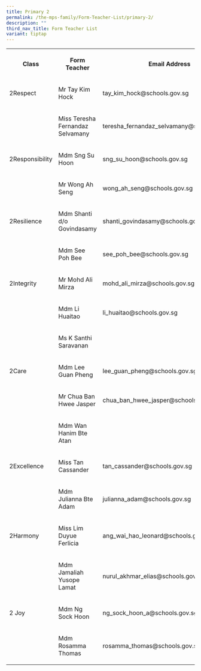 ```yaml
---
title: Primary 2
permalink: /the-mps-family/Form-Teacher-List/primary-2/
description: ""
third_nav_title: Form Teacher List
variant: tiptap
---
```

<table><tbody><tr><th rowspan="1" colspan="1"><p>Class</p></th><th rowspan="1" colspan="1"><p>Form Teacher</p></th><th rowspan="1" colspan="1"><p>Email Address</p></th></tr><tr><td rowspan="1" colspan="1"><p>2Respect</p></td><td rowspan="1" colspan="1"><p>Mr Tay Kim Hock</p></td><td rowspan="1" colspan="1"><p>tay_kim_hock@schools.gov.sg</p></td></tr><tr><td rowspan="1" colspan="1"><p></p></td><td rowspan="1" colspan="1"><p>Miss Teresha Fernandaz Selvamany</p></td><td rowspan="1" colspan="1"><p>teresha_fernandaz_selvamany@schools.gov.sg</p></td></tr><tr><td rowspan="1" colspan="1"><p>2Responsibility</p></td><td rowspan="1" colspan="1"><p>Mdm Sng Su Hoon </p></td><td rowspan="1" colspan="1"><p>sng_su_hoon@schools.gov.sg</p></td></tr><tr><td rowspan="1" colspan="1"><p></p></td><td rowspan="1" colspan="1"><p>Mr Wong Ah Seng</p></td><td rowspan="1" colspan="1"><p>wong_ah_seng@schools.gov.sg</p></td></tr><tr><td rowspan="1" colspan="1"><p>2Resilience</p></td><td rowspan="1" colspan="1"><p>Mdm Shanti d/o Govindasamy</p></td><td rowspan="1" colspan="1"><p>shanti_govindasamy@schools.gov.sg</p></td></tr><tr><td rowspan="1" colspan="1"><p></p></td><td rowspan="1" colspan="1"><p>Mdm See Poh Bee</p></td><td rowspan="1" colspan="1"><p>see_poh_bee@schools.gov.sg</p></td></tr><tr><td rowspan="1" colspan="1"><p>2Integrity</p></td><td rowspan="1" colspan="1"><p>Mr Mohd Ali Mirza</p></td><td rowspan="1" colspan="1"><p>mohd_ali_mirza@schools.gov.sg</p></td></tr><tr><td rowspan="1" colspan="1"><p></p></td><td rowspan="1" colspan="1"><p>Mdm Li Huaitao</p></td><td rowspan="1" colspan="1"><p>li_huaitao@schools.gov.sg</p></td></tr><tr><td rowspan="1" colspan="1"><p></p></td><td rowspan="1" colspan="1"><p>Ms K Santhi Saravanan</p></td><td rowspan="1" colspan="1"><p></p></td></tr><tr><td rowspan="1" colspan="1"><p>2Care</p></td><td rowspan="1" colspan="1"><p>Mdm Lee Guan Pheng</p></td><td rowspan="1" colspan="1"><p>lee_guan_pheng@schools.gov.sg</p></td></tr><tr><td rowspan="1" colspan="1"><p></p></td><td rowspan="1" colspan="1"><p>Mr Chua Ban Hwee Jasper</p></td><td rowspan="1" colspan="1"><p>chua_ban_hwee_jasper@schools.gov.sg</p></td></tr><tr><td rowspan="1" colspan="1"><p></p></td><td rowspan="1" colspan="1"><p>Mdm Wan Hanim Bte Atan</p></td><td rowspan="1" colspan="1"><p></p></td></tr><tr><td rowspan="1" colspan="1"><p>2Excellence</p></td><td rowspan="1" colspan="1"><p>Miss Tan Cassander</p></td><td rowspan="1" colspan="1"><p>tan_cassander@schools.gov.sg</p></td></tr><tr><td rowspan="1" colspan="1"><p></p></td><td rowspan="1" colspan="1"><p>Mdm Julianna Bte Adam</p></td><td rowspan="1" colspan="1"><p>julianna_adam@schools.gov.sg</p></td></tr><tr><td rowspan="1" colspan="1"><p>2Harmony</p></td><td rowspan="1" colspan="1"><p>Miss Lim Duyue Ferlicia</p></td><td rowspan="1" colspan="1"><p>ang_wai_hao_leonard@schools.gov.sg</p></td></tr><tr><td rowspan="1" colspan="1"><p></p></td><td rowspan="1" colspan="1"><p>Mdm Jamaliah Yusope Lamat</p></td><td rowspan="1" colspan="1"><p>nurul_akhmar_elias@schools.gov.sg</p></td></tr><tr><td rowspan="1" colspan="1"><p>2 Joy</p></td><td rowspan="1" colspan="1"><p>Mdm Ng Sock Hoon</p></td><td rowspan="1" colspan="1"><p>ng_sock_hoon_a@schools.gov.sg</p></td></tr><tr><td rowspan="1" colspan="1"><p></p></td><td rowspan="1" colspan="1"><p>Mdm Rosamma Thomas</p></td><td rowspan="1" colspan="1"><p>rosamma_thomas@schools.gov.sg</p></td></tr></tbody></table><p></p>